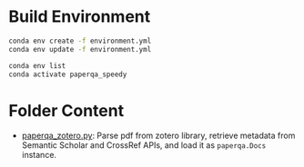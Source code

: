 # Build Environment
```bash
conda env create -f environment.yml
conda env update -f environment.yml

conda env list
conda activate paperqa_speedy
```

# Folder Content
- [paperqa_zotero.py](paperqa_zotero.py): Parse pdf from zotero library, retrieve metadata from Semantic Scholar and CrossRef APIs, and load it as `paperqa.Docs` instance.